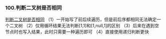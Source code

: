 ### 100.判断二叉树是否相同
[判断二叉树是否相同](https://leetcode-cn.com/problems/same-tree)
（1）一开始写了前后续遍历，但是前后序都相同无法确定一个二叉树
（2）仅用循环结果无法判断[1,1]和[1,null,1]的区别
（3）后来在遇到空节点时也写入结果，此时只需要一种遍历即可
（4）直接使用递归判断更快


